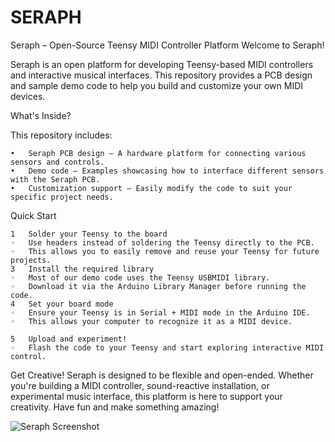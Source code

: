 # SERAPH

Seraph – Open-Source Teensy MIDI Controller Platform
Welcome to Seraph!

Seraph is an open platform for developing Teensy-based MIDI controllers and interactive musical interfaces. This repository provides a PCB design and sample demo code to help you build and customize your own MIDI devices.

What's Inside?

This repository includes:

	•	Seraph PCB design – A hardware platform for connecting various sensors and controls.
	•	Demo code – Examples showcasing how to interface different sensors with the Seraph PCB.
	•	Customization support – Easily modify the code to suit your specific project needs.
Quick Start

	1	Solder your Teensy to the board
	◦	Use headers instead of soldering the Teensy directly to the PCB.
	◦	This allows you to easily remove and reuse your Teensy for future projects.
	3	Install the required library
	◦	Most of our demo code uses the Teensy USBMIDI library.
	◦	Download it via the Arduino Library Manager before running the code.
	4	Set your board mode
	◦	Ensure your Teensy is in Serial + MIDI mode in the Arduino IDE.
	◦	This allows your computer to recognize it as a MIDI device.

	5	Upload and experiment!
	◦	Flash the code to your Teensy and start exploring interactive MIDI control.

Get Creative!
Seraph is designed to be flexible and open-ended. Whether you're building a MIDI controller, sound-reactive installation, or experimental music interface, this platform is here to support your creativity.
Have fun and make something amazing! 



![Seraph Screenshot](https://i.ibb.co/qYGJfCW0/Screenshot-2025-03-27-at-12-43-41-AM.webp)
